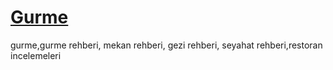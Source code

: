 # <a href="http://www.gurmex.com">Gurme</a>
gurme,gurme rehberi, mekan rehberi, gezi rehberi, seyahat rehberi,restoran incelemeleri
